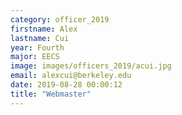 ```yaml
---
category: officer_2019
firstname: Alex
lastname: Cui 
year: Fourth
major: EECS
image: images/officers_2019/acui.jpg
email: alexcui@berkeley.edu
date: 2019-08-28 00:00:12
title: "Webmaster"
---
```

